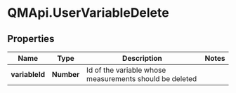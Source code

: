 # QMApi.UserVariableDelete

## Properties
Name | Type | Description | Notes
------------ | ------------- | ------------- | -------------
**variableId** | **Number** | Id of the variable whose measurements should be deleted | 


